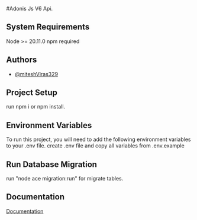 #Adonis Js V6 Api.

## System Requirements
Node >= 20.11.0
npm required


## Authors
- [@miteshViras329](https://www.github.com/miteshViras329)

## Project Setup 
run npm i or npm install.

## Environment Variables

To run this project, you will need to add the following environment variables to your .env file.
create .env file and copy all variables from .env.example

## Run Database Migration

run "node ace migration:run" for migrate tables.

## Documentation

[Documentation](https://docs.adonisjs.com/guides/introduction)



